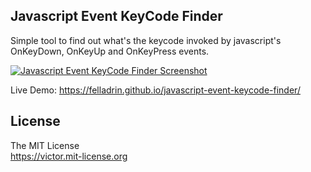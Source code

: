 ## Javascript Event KeyCode Finder

Simple tool to find out what's the keycode invoked by javascript's OnKeyDown, OnKeyUp and OnKeyPress events.

[![Javascript Event KeyCode Finder Screenshot](http://i.imgur.com/tvSeEKF.png)](https://felladrin.github.io/javascript-event-keycode-finder/)

Live Demo: https://felladrin.github.io/javascript-event-keycode-finder/

## License

The MIT License  
<https://victor.mit-license.org>

